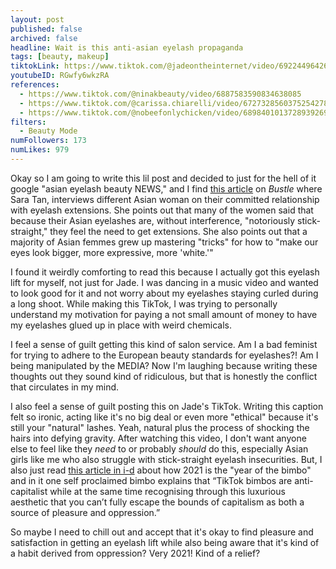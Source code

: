 ```yaml
---
layout: post
published: false
archived: false
headline: Wait is this anti-asian eyelash propaganda
tags: [beauty, makeup]
tiktokLink: https://www.tiktok.com/@jadeontheinternet/video/6922449642651176198
youtubeID: RGwfy6wkzRA
references:
  - https://www.tiktok.com/@ninakbeauty/video/6887583590834638085
  - https://www.tiktok.com/@carissa.chiarelli/video/6727328560375254278
  - https://www.tiktok.com/@nobeefonlychicken/video/6898401013728939269
filters:
  - Beauty Mode
numFollowers: 173
numLikes: 979
---
```


Okay so I am going to write this lil post and decided to just for the hell of it google "asian eyelash beauty NEWS," and I find [this article](https://www.bustle.com/p/why-these-asian-women-will-never-stop-getting-eyelash-extensions-8336506) on _Bustle_ where Sara Tan, interviews different Asian woman on their committed relationship with eyelash extensions. She points out that many of the women said that because their Asian eyelashes are, without interference, "notoriously stick-straight," they feel the need to get extensions. She also points out that a majority of Asian femmes grew up mastering "tricks" for how to "make our eyes look bigger, more expressive, more 'white.'"

I found it weirdly comforting to read this because I actually got this eyelash lift for myself, not just for Jade. I was dancing in a music video and wanted to look good for it and not worry about my eyelashes staying curled during a long shoot. While making this TikTok, I was trying to personally understand my motivation for paying a not small amount of money to have my eyelashes glued up in place with weird chemicals.

I feel a sense of guilt getting this kind of salon service. Am I a bad feminist for trying to adhere to the European beauty standards for eyelashes?! Am I being manipulated by the MEDIA? Now I'm laughing because writing these thoughts out they sound kind of ridiculous, but that is honestly the conflict that circulates in my mind.

I also feel a sense of guilt posting this on Jade's TikTok. Writing this caption felt so ironic, acting like it's no big deal or even more "ethical" because it's still your "natural" lashes. Yeah, natural plus the process of shocking the hairs into defying gravity. After watching this video, I don't want anyone else to feel like they _need_ to or probably _should_ do this, especially Asian girls like me who also struggle with stick-straight eyelash insecurities. But, I also just read [this article in i-d](https://i-d.vice.com/en_uk/article/5dpjm5/2021-year-of-the-bimbo-tiktok-feminism) about how 2021 is the "year of the bimbo" and in it one self proclaimed bimbo explains that “TikTok bimbos are anti-capitalist while at the same time recognising through this luxurious aesthetic that you can’t fully escape the bounds of capitalism as both a source of pleasure and oppression.”

So maybe I need to chill out and accept that it's okay to find pleasure and satisfaction in getting an eyelash lift while also being aware that it's kind of a habit derived from oppression? Very 2021! Kind of a relief?
